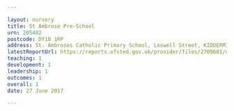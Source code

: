 ```yaml
---

layout: nursery
title: St Ambrose Pre-School
urn: 205482
postcode: DY10 1RP
address: St. Ambroses Catholic Primary School, Leswell Street, KIDDERMINSTER, Worcestershire, DY10 1RP
latestReportUrl: https://reports.ofsted.gov.uk/provider/files/2709681/urn/205482.pdf
teaching: 1
development: 1
leadership: 1
outcomes: 1
overall: 1
date: 27 June 2017

---
```

